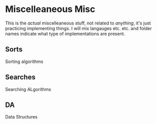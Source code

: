 # Miscelleaneous Misc

This is the *actual* miscelleaneous stuff, not related to *anything*, it's just practicing implementing things. I will mix langauges etc. etc. and folder names indicate what type of implementations are present.

## Sorts

Sorting algorithms

## Searches

Searching ALgorithms

## DA

Data Structures
